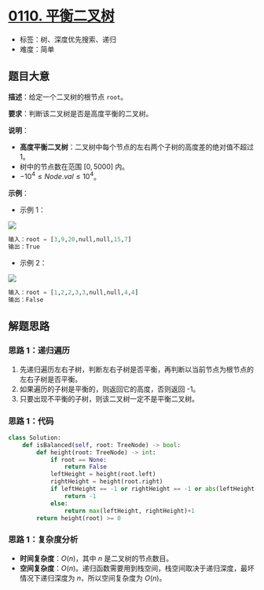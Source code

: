 # [0110. 平衡二叉树](https://leetcode.cn/problems/balanced-binary-tree/)

- 标签：树、深度优先搜索、递归
- 难度：简单

## 题目大意

**描述**：给定一个二叉树的根节点 `root`。

**要求**：判断该二叉树是否是高度平衡的二叉树。

**说明**：

- **高度平衡二叉树**：二叉树中每个节点的左右两个子树的高度差的绝对值不超过 $1$。
- 树中的节点数在范围 $[0, 5000]$ 内。
- $-10^4 \le Node.val \le 10^4$。

**示例**：

- 示例 1：

![](https://assets.leetcode.com/uploads/2020/10/06/balance_1.jpg)

```python
输入：root = [3,9,20,null,null,15,7]
输出：True
```

- 示例 2：

![](https://assets.leetcode.com/uploads/2020/10/06/balance_2.jpg)

```python
输入：root = [1,2,2,3,3,null,null,4,4]
输出：False
```

## 解题思路

### 思路 1：递归遍历

1. 先递归遍历左右子树，判断左右子树是否平衡，再判断以当前节点为根节点的左右子树是否平衡。
2. 如果遍历的子树是平衡的，则返回它的高度，否则返回 -1。
3. 只要出现不平衡的子树，则该二叉树一定不是平衡二叉树。

### 思路 1：代码

```python
class Solution:
    def isBalanced(self, root: TreeNode) -> bool:
        def height(root: TreeNode) -> int:
            if root == None:
                return False
            leftHeight = height(root.left)
            rightHeight = height(root.right)
            if leftHeight == -1 or rightHeight == -1 or abs(leftHeight-rightHeight) > 1:
                return -1
            else:
                return max(leftHeight, rightHeight)+1
        return height(root) >= 0
```

### 思路 1：复杂度分析

- **时间复杂度**：$O(n)$，其中 $n$ 是二叉树的节点数目。
- **空间复杂度**：$O(n)$。递归函数需要用到栈空间，栈空间取决于递归深度，最坏情况下递归深度为 $n$，所以空间复杂度为 $O(n)$。

